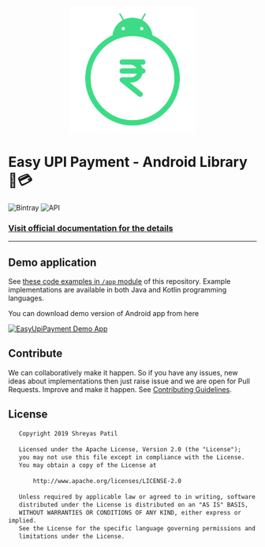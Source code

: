 <p align="center">
    <img src="images/icon.png" height="256" />
</p>

# Easy UPI Payment - Android Library 📱💳

![Bintray](https://img.shields.io/bintray/v/patilshreyas/maven/com.shreyaspatil:EasyUpiPayment?style=flat-square)
![API](https://img.shields.io/badge/API-19%2B-brightgreen.svg)

### [Visit official documentation for the details](https://eupipay-docs.netlify.app/)

---

## Demo application
See [these code examples in `/app` module](/app) of this repository. Example implementations are available in both Java and Kotlin programming languages.

You can download demo version of Android app from here

[![EasyUpiPayment Demo App](https://img.shields.io/badge/EasyUpiPaymentEXAMPLE-APK-red.svg?style=for-the-badge&logo=android)](https://github.com/PatilShreyas/EasyUpiPayment-Android/raw/master/app/app-debug.apk)

## Contribute
We can collaboratively make it happen. So if you have any issues, new ideas about implementations then just raise issue and we are open for Pull Requests. Improve and make it happen.
See [Contributing Guidelines](CONTRIBUTING.md). 

## License

```
   Copyright 2019 Shreyas Patil

   Licensed under the Apache License, Version 2.0 (the "License");
   you may not use this file except in compliance with the License.
   You may obtain a copy of the License at

       http://www.apache.org/licenses/LICENSE-2.0

   Unless required by applicable law or agreed to in writing, software
   distributed under the License is distributed on an "AS IS" BASIS,
   WITHOUT WARRANTIES OR CONDITIONS OF ANY KIND, either express or implied.
   See the License for the specific language governing permissions and
   limitations under the License.
```
